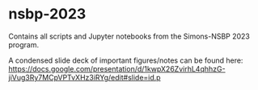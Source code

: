 # nsbp-2023
Contains all scripts and Jupyter notebooks from the Simons-NSBP 2023 program.

A condensed slide deck of important figures/notes can be found here: https://docs.google.com/presentation/d/1kwpX26ZvirhL4qhhzG-jiVug3Ry7MCpVPTvXHz3iRYg/edit#slide=id.p